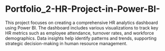 # Portfolio_2-HR-Project-in-Power-BI-
This project focuses on creating a comprehensive HR analytics dashboard using Power BI. The dashboard includes various visualizations to track key HR metrics such as employee attendance, turnover rates, and workforce demographics. Data insights help identify patterns and trends, supporting strategic decision-making in human resource management.
